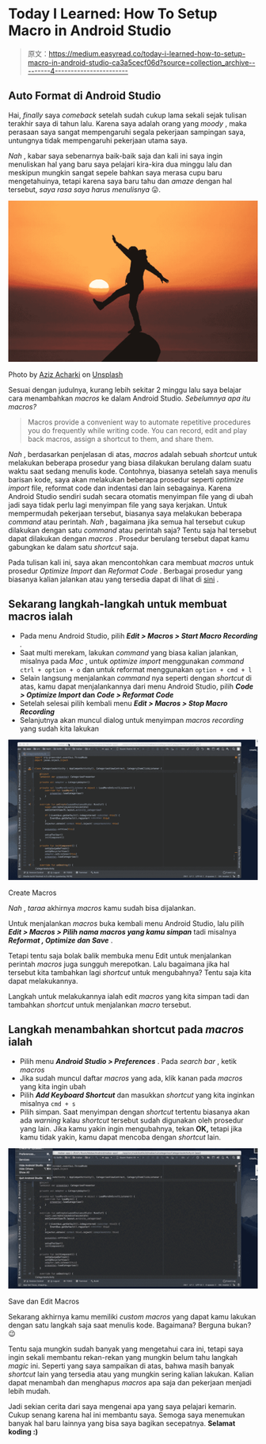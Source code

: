 # Today I Learned: How To Setup Macro in Android Studio

> 原文：<https://medium.easyread.co/today-i-learned-how-to-setup-macro-in-android-studio-ca3a5cecf06d?source=collection_archive---------4----------------------->

## Auto Format di Android Studio

Hai, *finally* saya *comeback* setelah sudah cukup lama sekali sejak tulisan terakhir saya di tahun lalu. Karena saya adalah orang yang *moody* , maka perasaan saya sangat mempengaruhi segala pekerjaan sampingan saya, untungnya tidak mempengaruhi pekerjaan utama saya.

*Nah* , kabar saya sebenarnya baik-baik saja dan kali ini saya ingin menuliskan hal yang baru saya pelajari kira-kira dua minggu lalu dan meskipun mungkin sangat sepele bahkan saya merasa cupu baru mengetahuinya, tetapi karena saya baru tahu dan *amaze* dengan hal tersebut, *saya rasa saya harus menulisnya* 😛.

![](img/c39af0701bb8dc5950d82ef36a25366b.png)

Photo by [Aziz Acharki](https://unsplash.com/@acharki95?utm_source=unsplash&utm_medium=referral&utm_content=creditCopyText) on [Unsplash](https://unsplash.com/search/photos/amazing?utm_source=unsplash&utm_medium=referral&utm_content=creditCopyText)

Sesuai dengan judulnya, kurang lebih sekitar 2 minggu lalu saya belajar cara menambahkan *macros* ke dalam Android Studio. *Sebelumnya apa itu macros?*

> Macros provide a convenient way to automate repetitive procedures you do frequently while writing code. You can record, edit and play back macros, assign a shortcut to them, and share them.

*Nah* , berdasarkan penjelasan di atas, *macros* adalah sebuah *shortcut* untuk melakukan beberapa prosedur yang biasa dilakukan berulang dalam suatu waktu saat sedang menulis kode. Contohnya, biasanya setelah saya menulis barisan kode, saya akan melakukan beberapa prosedur seperti *optimize import* file, reformat code dan indentasi dan lain sebagainya. Karena Android Studio sendiri sudah secara otomatis menyimpan file yang di ubah jadi saya tidak perlu lagi menyimpan file yang saya kerjakan. Untuk mempermudah pekerjaan tersebut, biasanya saya melakukan beberapa *command* atau perintah. *Nah* , bagaimana jika semua hal tersebut cukup dilakukan dengan satu *command* atau perintah saja? Tentu saja hal tersebut dapat dilakukan dengan *macros* . Prosedur berulang tersebut dapat kamu gabungkan ke dalam satu *shortcut* saja.

Pada tulisan kali ini, saya akan mencontohkan cara membuat *macros* untuk prosedur *Optimize Import* dan *Reformat Code* . Berbagai prosedur yang biasanya kalian jalankan atau yang tersedia dapat di lihat di [sini](https://developer.android.com/studio/intro/keyboard-shortcuts) .

## Sekarang langkah-langkah untuk membuat macros ialah

*   Pada menu Android Studio, pilih
    ***Edit > Macros > Start Macro Recording*** *.*
*   Saat multi merekam, lakukan *command* yang biasa kalian jalankan, misalnya pada *Mac* , untuk *optimize import* menggunakan *command* `ctrl + option + o` dan untuk reformat menggunakan `option + cmd + l`
*   Selain langsung menjalankan *command* nya seperti dengan *shortcut* di atas, kamu dapat menjalankannya dari menu Android Studio, pilih
    ***Code > Optimize Import* dan *Code > Reformat Code***
*   Setelah selesai pilih kembali menu
    ***Edit > Macros > Stop Macro Recording***
*   Selanjutnya akan muncul dialog untuk menyimpan *macros* *recording* yang sudah kita lakukan

![](img/e4544a24700d79c32c19406bd09d66dc.png)

Create Macros

*Nah* , *taraa* akhirnya *macros* kamu sudah bisa dijalankan.

Untuk menjalankan *macros* buka kembali menu Android Studio, lalu pilih
***Edit > Macros > Pilih nama macros yang kamu simpan*** tadi misalnya ***Reformat , Optimize dan Save*** .

Tetapi tentu saja bolak balik membuka menu Edit untuk menjalankan perintah *macros* juga sungguh merepotkan. Lalu bagaimana jika hal tersebut kita tambahkan lagi *shortcut* untuk mengubahnya? Tentu saja kita dapat melakukannya.

Langkah untuk melakukannya ialah edit *macros* yang kita simpan tadi dan tambahkan *shortcut* untuk menjalankan *macro* tersebut.

## Langkah menambahkan shortcut pada *macros* ialah

*   Pilih menu ***Android Studio > Preferences*** . Pada *search bar* , ketik *macros*
*   Jika sudah muncul daftar *macros* yang ada, klik kanan pada *macros* yang kita ingin ubah
*   Pilih ***Add Keyboard Shortcut*** dan masukkan *shortcut* yang kita inginkan misalnya `cmd + s`
*   Pilih simpan. Saat menyimpan dengan *shortcut* tertentu biasanya akan ada *warning* kalau *shortcut* tersebut sudah digunakan oleh prosedur yang lain. Jika kamu yakin ingin mengubahnya, tekan **OK,** tetapi jika kamu tidak yakin, kamu dapat mencoba dengan *shortcut* lain.

![](img/81b9871fcc238a08b01ea38257a235dd.png)

Save dan Edit Macros

Sekarang akhirnya kamu memiliki *custom macros* yang dapat kamu lakukan dengan satu langkah saja saat menulis kode. Bagaimana? Berguna bukan? 😉

Tentu saja mungkin sudah banyak yang mengetahui cara ini, tetapi saya ingin sekali membantu rekan-rekan yang mungkin belum tahu langkah *magic* ini. Seperti yang saya sampaikan di atas, bahwa masih banyak *shortcut* lain yang tersedia atau yang mungkin sering kalian lakukan. Kalian dapat menambah dan menghapus *macros* apa saja dan pekerjaan menjadi lebih mudah.

Jadi sekian cerita dari saya mengenai apa yang saya pelajari kemarin. Cukup senang karena hal ini membantu saya. Semoga saya menemukan banyak hal baru lainnya yang bisa saya bagikan secepatnya. **Selamat koding :)**